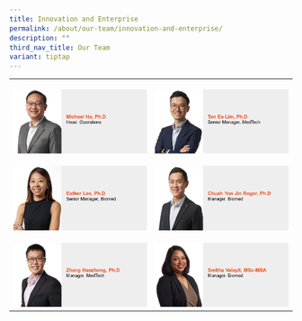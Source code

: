 ```yaml
---
title: Innovation and Enterprise
permalink: /about/our-team/innovation-and-enterprise/
description: ""
third_nav_title: Our Team
variant: tiptap
---
```

<table><tbody><tr><th rowspan="1" colspan="1"><p></p><div class="isomer-image-wrapper"><img style="width: 100%;" height="auto" width="100%" alt="Michael Ho" src="/images/About/Our Team/Innovation and Enterprise/MichaelHo.JPG"></div></th><th rowspan="1" colspan="1"><p></p><div class="isomer-image-wrapper"><img style="width: 100%;" height="auto" width="100%" alt="Tan Ee Lim" src="/images/About/Our Team/Innovation and Enterprise/TanEeLim.JPG"></div></th></tr><tr><td rowspan="1" colspan="1"><p></p><div class="isomer-image-wrapper"><img style="width: 100%;" height="auto" width="100%" alt="Esther Lee" src="/images/About/Our Team/Innovation and Enterprise/EstherLee.JPG"></div></td><td rowspan="1" colspan="1"><p></p><div class="isomer-image-wrapper"><img style="width: 100%;" height="auto" width="100%" alt="Roger Chuah Yon Jin" src="/images/About/Our Team/Innovation and Enterprise/ChuahYonJin.JPG"></div></td></tr><tr><td rowspan="1" colspan="1"><p></p><div class="isomer-image-wrapper"><img style="width: 100%;" height="auto" width="100%" alt="Zhang Hanzhong" src="/images/About/Our Team/Innovation and Enterprise/ZhangHanzhong.JPG"></div></td><td rowspan="1" colspan="1"><p></p><div class="isomer-image-wrapper"><img style="width: 100%;" height="auto" width="100%" alt="Smitha Velayil" src="/images/About/Our Team/Innovation and Enterprise/SmithaVelayil.JPG"></div></td></tr></tbody></table><p></p>
